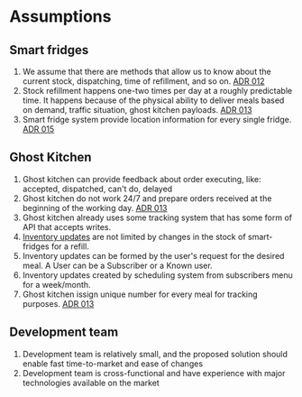 # Assumptions

## Smart fridges

1. We assume that there are methods that allow us to know about the current stock, dispatching, time of refillment, and so on. [ADR 012](../4.ADRs/012%20%3FStale%20data%20from%20fridges.md)
2. Stock refillment happens one-two times per day at a roughly predictable time. It happens because of the physical ability to deliver meals based on demand, traffic situation, ghost kitchen payloads. [ADR 013](../4.ADRs/013%20%20Cache%20the%20meal%20catalogue.md)
3. Smart fridge system provide location information for every single fridge. [ADR 015](../4.ADRs/015%20Integration%20with%20Map%20Providers.md)

## Ghost Kitchen 

1. Ghost kitchen can provide feedback about order executing, like: accepted, dispatched, can't do, delayed
2. Ghost kitchen do not work 24/7 and prepare orders received at the beginning of the working day. [ADR 013](../4.ADRs/013%20%20Cache%20the%20meal%20catalogue.md)
3. Ghost kitchen already uses some tracking system that has some form of API that accepts writes.
4. [Inventory updates](../Glossary.md) are not limited by changes in the stock of smart-fridges for a refill.
5. Inventory updates can be formed by the user's request for the desired meal. A User can be a Subscriber or a Known user.
6. Inventory updates created by scheduling system from subscribers menu for a week/month.
7. Ghost kitchen issign unique number for every meal for tracking purposes. [ADR 013](../4.ADRs/013%20%20Cache%20the%20meal%20catalogue.md)

## Development team

1. Development team is relatively small, and the proposed solution should enable fast time-to-market and ease of changes 
2. Development team is cross-functional and have experience with major technologies available on the market
